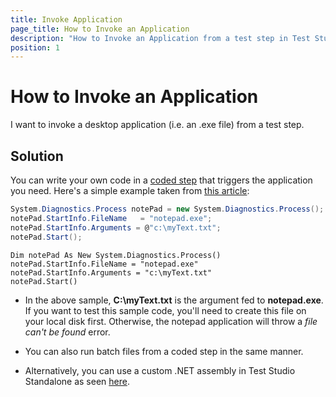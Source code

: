 ```yaml
---
title: Invoke Application
page_title: How to Invoke an Application
description: "How to Invoke an Application from a test step in Test Studio."
position: 1
---
```

# How to Invoke an Application

I want to invoke a desktop application (i.e. an .exe file) from a test step.

## Solution

You can write your own code in a <a href="/features/custom-steps/script-step" target="_blank">coded step</a> that triggers the application you need. Here's a simple example taken from <a href="http://www.csharp-station.com/HowTo/ProcessStart.aspx" target="_blank">this article</a>:

````C#
System.Diagnostics.Process notePad = new System.Diagnostics.Process();
notePad.StartInfo.FileName   = "notepad.exe";
notePad.StartInfo.Arguments = @"c:\myText.txt";
notePad.Start();
````
````VB
Dim notePad As New System.Diagnostics.Process()
notePad.StartInfo.FileName = "notepad.exe"
notePad.StartInfo.Arguments = "c:\myText.txt"
notePad.Start()
````

* In the above sample, **C:\myText.txt** is the argument fed to **notepad.exe**. If you want to test this sample code, you'll need to create this file on your local disk first. Otherwise, the notepad application will throw a *file can't be found* error.

* You can also run batch files from a coded step in the same manner.

* Alternatively, you can use a custom .NET assembly in Test Studio Standalone as seen <a href="/advanced-topics/coded-steps/add-assembly-reference" target="_blank">here</a>.
